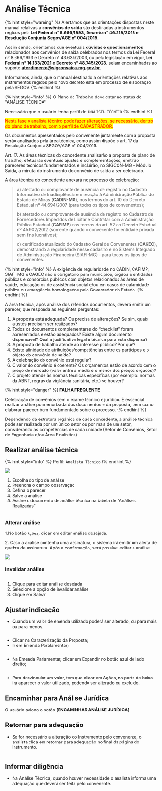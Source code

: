 # Análise Técnica

{% hint style="warning" %}
Alertamos que as orientações dispostas neste manual relativas a **convênios de saída** são destinadas a instrumentos regidos pela  **Lei Federal n° 8.666/1993,** **Decreto n° 46.319/2013 e Resolução Conjunta Segov/AGE n° 004/2015.**

Assim sendo, orientamos que eventuais **dúvidas** **e questionamentos** relacionados aos convênios de saída celebrados nos termos da Lei Federal n° 8.666/1993 e Decreto n° 43.635/2003, ou  pela legislação em vigor, **Lei Federal n° 14.133/2021 e** **Decreto n° 48.745/2023**, sejam encaminhadas ao suporte **atendimento@sigconsaida.mg.gov.br**. &#x20;

Informamos, ainda, que o manual destinado a orientações relativas aos instrumentos regidos pelo novo decreto está em processo de elaboração pela SEGOV.
{% endhint %}

{% hint style="info" %}
O Plano de Trabalho deve estar no status de "ANÁLISE TÉCNICA"&#x20;

Necessário que o usuário tenha perfil de `ANÁLISTA TÉCNICO`
{% endhint %}

&#x20;<mark style="color:red;">Nesta fase o analista técnico pode fazer alterações, se necessário, dentro do plano de trabalho, com o perfil de CADASTRADOR.</mark>

Os documentos apresentados pelo convenente juntamente com a proposta serão analisados pela área técnica, como assim dispõe o art. 17 da Resolução Conjunta SEGOV/AGE n° 004/2015:

Art. 17. As áreas técnicas do concedente analisarão a proposta de plano de trabalho, efetuarão eventuais ajustes e complementações, emitirão pareceres técnicos fundamentados e incluirão, no SIGCON-MG – Módulo Saída, a minuta do instrumento do convênio de saída a ser celebrado.

A área técnica do concedente anexará no processo de celebração:

> a) atestado ou comprovante de ausência de registro no Cadastro Informativo de Inadimplência em relação à Administração Pública do Estado de Minas (**CADIN-MG**), nos termos do art. 10 do Decreto Estadual nº 44.694/2007 (para todos os tipos de convenentes);
>
> b) atestado ou comprovante de ausência de registro no Cadastro de Fornecedores Impedidos de Licitar e Contratar com a Administração Pública Estadual (**CAFIMP**) nos termos do art. 52 do Decreto Estadual nº 45.902/2012 (somente quando o convenente for entidade privada sem fins lucrativos);
>
> c) certificado atualizado do Cadastro Geral de Convenentes (**CAGEC**), demonstrando a regularidade nesse cadastro e no Sistema Integrado de Administração Financeira (SIAFI-MG) -  para todos os tipos de convenentes.

{% hint style="info" %}
A exigência de regularidade no CADIN, CAFIMP, SIAFI-MG e CAGEC não é obrigatório para municípios, órgãos e entidades públicas e consórcios públicos com objetos relacionados às áreas de saúde, educação ou de assistência social e/ou em casos de calamidade pública ou emergência homologados pelo Governador do Estado.
{% endhint %}

A área técnica, após análise dos referidos documentos, deverá emitir um parecer, que responda as seguintes perguntas:

1. A proposta está adequada? Ou precisa de alterações? Se sim, quais ajustes precisam ser realizados?&#x20;
2. Todos os documentos complementares do “checklist” foram apresentados e estão adequados? Existe algum documento dispensável? Qual a justificativa legal e técnica para esta dispensa?
3. A proposta de trabalho atende ao interesse público? Por quê?&#x20;
4. Existe afinidade de atribuições/competências entre os partícipes e o objeto do convênio de saída?&#x20;
5. A celebração do convênio está regular?&#x20;
6. O valor do convênio é coerente? Os orçamentos estão de acordo com o preço de mercado (valor entre a média e o menor dos preços orçados)?&#x20;
7. O projeto atende às normas técnicas específicas (por exemplo: normas da ABNT, regras da vigilância sanitária, etc.) se houver?

{% hint style="danger" %}
**FALHA FREQUENTE**&#x20;

Celebração de convênios sem o exame técnico e jurídico. É essencial realizar análise pormenorizada dos documentos e da proposta, bem como elaborar parecer bem fundamentado sobre o processo.
{% endhint %}

Dependendo da estrutura orgânica de cada concedente, a análise técnica pode ser realizada por um único setor ou por mais de um setor, considerando as competências de cada unidade (Setor de Convênios, Setor de Engenharia e/ou Área Finalística).

## Realizar análise técnica

{% hint style="info" %}
Perfil: `Analista Técnico`
{% endhint %}

![](<../../.gitbook/assets/image (534) (1).png>)

1. Escolha do tipo de análise
2. Preencha o campo observação
3. Defina o parecer
4. Salve a análise
5. Assine o documento de análise técnica na tabela de "Análises Realizadas"

<figure><img src="../../.gitbook/assets/analise tecnica.jpg" alt=""><figcaption></figcaption></figure>

### Alterar análise

1.No botão `Ações`, clicar em editar análise desejada.

2\. Caso a análise contenha uma assinatura, o sistema irá emitir um alerta de quebra de assinatura. Após a confirmação, será possível editar a análise.

![](<../../.gitbook/assets/image (528) (1).png>)

### Invalidar análise

<figure><img src="../../.gitbook/assets/image (18) (2).png" alt=""><figcaption></figcaption></figure>

1. Clique para editar análise desejada
2. Selecione a opção de invalidar análise
3. Clique em Salvar

## Ajustar indicação

* Quando um valor de emenda utilizado poderá ser alterado, ou para mais ou para menos.

<figure><img src="../../.gitbook/assets/image (26) (2).png" alt=""><figcaption></figcaption></figure>

* Clicar na Caracterização da Proposta;
* Ir em Emenda Paralamentar;

<figure><img src="../../.gitbook/assets/image (11) (1) (3).png" alt=""><figcaption></figcaption></figure>

* Na Emenda Parlamentar, clicar em Expandir no botão azul do lado direito;

<figure><img src="../../.gitbook/assets/image (23) (2).png" alt=""><figcaption></figcaption></figure>

* Para desvincular um valor, tem que clicar em Ações, na parte de baixo irá aparecer o valor utilizado, podendo ser alterado ou excluído.

## Encaminhar para Análise Jurídica

O usuário aciona o botão **\[ENCAMINHAR ANÁLISE JURÍDICA]**

## Retornar para adequação

* Se for necessário a alteração do Instrumento pelo convenente, o analista clica em retornar para adequação no final da página do instrumento.

<figure><img src="../../.gitbook/assets/image (7) (2) (1).png" alt=""><figcaption></figcaption></figure>

## Informar diligência

* Na Análise Técnica, quando houver necessidade o analista informa uma adequação que deverá ser feita pelo convenente.&#x20;

<figure><img src="../../.gitbook/assets/image (36).png" alt=""><figcaption></figcaption></figure>
